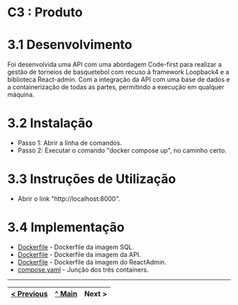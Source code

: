 # C3 : Produto

# 3.1 Desenvolvimento

Foi desenvolvida uma API com uma abordagem Code-first para realizar a gestão de torneios de basquetebol com recuso à framework Loopback4 e a biblioteca React-admin. Com a integração da API com uma base de dados e a containerização de todas as partes, permitindo a execução em qualquer máquina.

# 3.2 Instalação

* Passo 1: Abrir a linha de comandos.
* Passo 2: Executar o comando "docker compose up", no caminho certo.

# 3.3 Instruções de Utilização

* Abrir o link "http://localhost:8000".

# 3.4 Implementação

* [Dockerfile](../src/Dockerfile) - Dockerfile da imagem SQL.
* [Dockerfile](../src/basketball-tournament/Dockerfile) - Dockerfile da imagem da API.
* [Dockerfile](../src/ra01-create-react-app/Dockerfile) - Dockerfile da imagem do ReactAdmin.
* [compose.yaml](../src/compose.yaml) - Junção dos três containers.

---
[< Previous](c2.md) | [^ Main](../../../) | Next >
:--- | :---: | ---:
